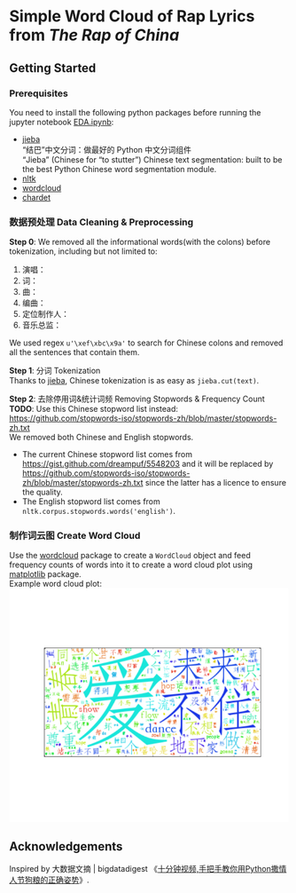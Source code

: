 # Simple Word Cloud of Rap Lyrics from *The Rap of China*
## Getting Started
### Prerequisites
You need to install the following python packages before running the jupyter notebook [EDA.ipynb](https://github.com/jinangela/RisingChineseHipHop/blob/master/02_TextExploratoryAnalysis/EDA.ipynb):
* [jieba](https://pypi.org/project/jieba/)    
“结巴”中文分词：做最好的 Python 中文分词组件    
“Jieba” (Chinese for “to stutter”) Chinese text segmentation: built to be the best Python Chinese word segmentation module.
* [nltk](https://www.nltk.org/install.html)
* [wordcloud](https://pypi.org/project/wordcloud/)
* [chardet](https://pypi.org/project/chardet/)

### 数据预处理 Data Cleaning & Preprocessing
**Step 0**: We removed all the informational words(with the colons) before tokenization, including but not limited to:
1. 演唱：
2. 词：
3. 曲：
4. 编曲：
5. 定位制作人：
6. 音乐总监：

We used regex `u'\xef\xbc\x9a'` to search for Chinese colons and removed all the sentences that contain them.

**Step 1**: 分词 Tokenization    
Thanks to [jieba](https://github.com/fxsjy/jieba), Chinese tokenization is as easy as `jieba.cut(text)`.

**Step 2**: 去除停用词&统计词频 Removing Stopwords & Frequency Count    
**TODO**: Use this Chinese stopword list instead: https://github.com/stopwords-iso/stopwords-zh/blob/master/stopwords-zh.txt    
We removed both Chinese and English stopwords.
* The current Chinese stopword list comes from https://gist.github.com/dreampuf/5548203 and it will be replaced by https://github.com/stopwords-iso/stopwords-zh/blob/master/stopwords-zh.txt since the latter has a licence to ensure the quality.
* The English stopword list comes from `nltk.corpus.stopwords.words('english')`.

### 制作词云图 Create Word Cloud    
Use the [wordcloud](https://pypi.org/project/wordcloud/) package to create a `WordCloud` object and feed frequency counts of words into it to create a word cloud plot using [matplotlib](https://matplotlib.org/) package.    
Example word cloud plot:    
![word cloud example](https://github.com/jinangela/RisingChineseHipHop/blob/master/02_TextExploratoryAnalysis/Episode%2012%20Word%20Cloud%20Test.png)

## Acknowledgements
Inspired by 大数据文摘 | bigdatadigest 《[十分钟视频,手把手教你用Python撒情人节狗粮的正确姿势](http://mp.weixin.qq.com/s/ux2MqsjUwalHiIsm1f832w)》.
